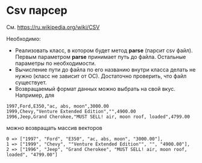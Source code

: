 # Csv парсер

См. <https://ru.wikipedia.org/wiki/CSV>

Необходимо:

- Реализовать класс, в котором будет метод **parse** (парсит csv файл). Первым параметром **parse** принимает путь до файла. Остальные параметры по необходимости.
- Вычисление пути до файла по его названию внутри класса делать не нужно (класс не зависит от ОС). Достаточно проверить, что файл существует.
- Возвращаемый формат данных можно выбрать на свой вкус. Например, для

```text
1997,Ford,E350,"ac, abs, moon",3000.00
1999,Chevy,"Venture Extended Edition","",4900.00
1996,Jeep,Grand Cherokee,"MUST SELL! air, moon roof, loaded",4799.00
```

можно возвращать массив векторов

```text
0 => ["1997", "Ford", "E350", "ac, abs, moon", "3000.00"],
1 => ["1999", "Chevy", ""Venture Extended Edition"", "", "4900.00"],
2 => ["1996", "Jeep", "Grand Cherokee", "MUST SELL! air, moon roof, loaded", "4799.00"]
```
